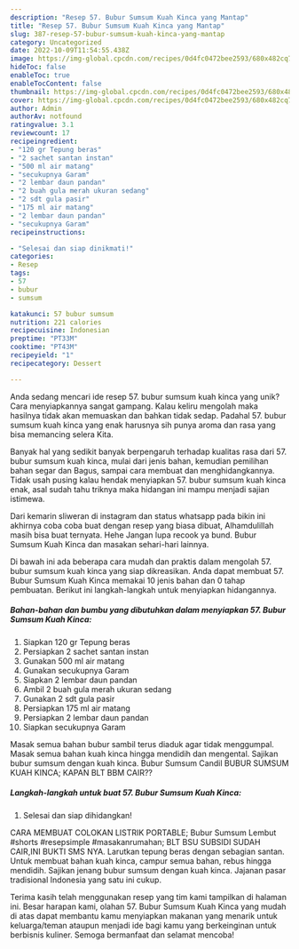 ```yaml
---
description: "Resep 57. Bubur Sumsum Kuah Kinca yang Mantap"
title: "Resep 57. Bubur Sumsum Kuah Kinca yang Mantap"
slug: 387-resep-57-bubur-sumsum-kuah-kinca-yang-mantap
category: Uncategorized
date: 2022-10-09T11:54:55.438Z
image: https://img-global.cpcdn.com/recipes/0d4fc0472bee2593/680x482cq70/57-bubur-sumsum-kuah-kinca-foto-resep-utama.jpg
hideToc: false
enableToc: true
enableTocContent: false
thumbnail: https://img-global.cpcdn.com/recipes/0d4fc0472bee2593/680x482cq70/57-bubur-sumsum-kuah-kinca-foto-resep-utama.jpg
cover: https://img-global.cpcdn.com/recipes/0d4fc0472bee2593/680x482cq70/57-bubur-sumsum-kuah-kinca-foto-resep-utama.jpg
author: Admin
authorAv: notfound
ratingvalue: 3.1
reviewcount: 17
recipeingredient:
- "120 gr Tepung beras"
- "2 sachet santan instan"
- "500 ml air matang"
- "secukupnya Garam"
- "2 lembar daun pandan"
- "2 buah gula merah ukuran sedang"
- "2 sdt gula pasir"
- "175 ml air matang"
- "2 lembar daun pandan"
- "secukupnya Garam"
recipeinstructions:

- "Selesai dan siap dinikmati!"
categories:
- Resep
tags:
- 57
- bubur
- sumsum

katakunci: 57 bubur sumsum 
nutrition: 221 calories
recipecuisine: Indonesian
preptime: "PT33M"
cooktime: "PT43M"
recipeyield: "1"
recipecategory: Dessert

---
```





Anda sedang mencari ide resep 57. bubur sumsum kuah kinca yang unik? Cara menyiapkannya sangat gampang. Kalau keliru mengolah maka hasilnya tidak akan memuaskan dan bahkan tidak sedap. Padahal 57. bubur sumsum kuah kinca yang enak harusnya sih punya aroma dan rasa yang bisa memancing selera Kita.





Banyak hal yang sedikit banyak berpengaruh terhadap kualitas rasa dari 57. bubur sumsum kuah kinca, mulai dari jenis bahan, kemudian pemilihan bahan segar dan Bagus, sampai cara membuat dan menghidangkannya. Tidak usah pusing kalau hendak menyiapkan 57. bubur sumsum kuah kinca enak,      asal sudah tahu triknya maka hidangan ini mampu menjadi sajian istimewa.














Dari kemarin sliweran di instagram dan status whatsapp pada bikin ini akhirnya coba coba buat dengan resep yang biasa dibuat, Alhamdulillah masih bisa buat ternyata. Hehe Jangan lupa recook ya bund. Bubur Sumsum Kuah Kinca dan masakan sehari-hari lainnya.






Di bawah ini ada beberapa cara mudah dan praktis dalam mengolah 57. bubur sumsum kuah kinca yang siap dikreasikan. Anda dapat membuat 57. Bubur Sumsum Kuah Kinca memakai 10 jenis bahan dan 0 tahap pembuatan. Berikut ini langkah-langkah untuk menyiapkan hidangannya.

<!--inarticleads1-->

##### Bahan-bahan dan bumbu yang dibutuhkan dalam menyiapkan 57. Bubur Sumsum Kuah Kinca:

1. Siapkan 120 gr Tepung beras
1. Persiapkan 2 sachet santan instan
1. Gunakan 500 ml air matang
1. Gunakan secukupnya Garam
1. Siapkan 2 lembar daun pandan
1. Ambil 2 buah gula merah ukuran sedang
1. Gunakan 2 sdt gula pasir
1. Persiapkan 175 ml air matang
1. Persiapkan 2 lembar daun pandan
1. Siapkan secukupnya Garam


Masak semua bahan bubur sambil terus diaduk agar tidak menggumpal. Masak semua bahan kuah kinca hingga mendidih dan mengental. Sajikan bubur sumsum dengan kuah kinca. Bubur Sumsum Candil BUBUR SUMSUM KUAH KINCA; KAPAN BLT BBM CAIR?? 

<!--inarticleads2-->

##### Langkah-langkah untuk buat 57. Bubur Sumsum Kuah Kinca:


1. Selesai dan siap dihidangkan!

CARA MEMBUAT COLOKAN LISTRIK PORTABLE; Bubur Sumsum Lembut #shorts #resepsimple #masakanrumahan; BLT BSU SUBSIDI SUDAH CAIR,INI BUKTI SMS NYA. Larutkan tepung beras dengan sebagian santan. Untuk membuat bahan kuah kinca, campur semua bahan, rebus hingga mendidih. Sajikan jenang bubur sumsum dengan kuah kinca. Jajanan pasar tradisional Indonesia yang satu ini cukup. 

Terima kasih telah menggunakan resep yang tim kami tampilkan di halaman ini. Besar harapan kami, olahan 57. Bubur Sumsum Kuah Kinca yang mudah di atas dapat membantu kamu menyiapkan makanan yang menarik untuk keluarga/teman ataupun menjadi ide bagi kamu yang berkeinginan untuk berbisnis kuliner. Semoga bermanfaat dan selamat mencoba!
